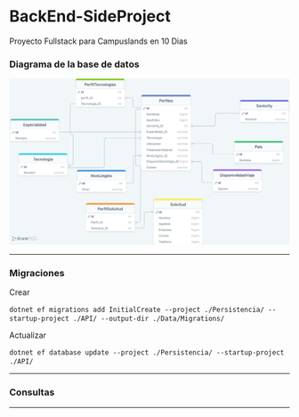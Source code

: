 # BackEnd-SideProject
Proyecto Fullstack para Campuslands en 10 Dias

### Diagrama de la base de datos
![](./drawSQL-laostiavital.png)


---

### Migraciones
Crear
```Terminal
dotnet ef migrations add InitialCreate --project ./Persistencia/ --startup-project ./API/ --output-dir ./Data/Migrations/
```

Actualizar
```Terminal
dotnet ef database update --project ./Persistencia/ --startup-project ./API/  
```
---

### Consultas




---